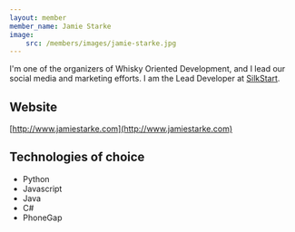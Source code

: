 ```yaml
---
layout: member
member_name: Jamie Starke
image: 
    src: /members/images/jamie-starke.jpg
---
```


I'm one of the organizers of Whisky Oriented Development, and I lead our social media and 
marketing efforts. I am the Lead Developer at [SilkStart](http://silkstart.com).

## Website

[http://www.jamiestarke.com](http://www.jamiestarke.com)

## Technologies of choice

* Python
* Javascript
* Java
* C#
* PhoneGap
